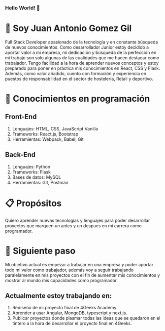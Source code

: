 ### Hello World! 👋
<h1> 🧍 Soy Juan Antonio Gomez Gil</h1>
<p>Full Stack Developer apasionado de la tecnología y en constante búsqueda de nuevos conocimientos. Como desarrollador Junior estoy decidido a aportar valor a mi empresa, mi dedicación y búsqueda de la perfección en mi trabajo son solo algunas de las cualidades que me hacen destacar como trabajador. Tengo facilidad a la hora de aprender nuevos conceptos y estoy preparado para poner en práctica mis conocimientos en React, CSS y Flask. Además, como valor añadido, cuento con formación y experiencia en puestos de responsabilidad en el sector de hostelería, Retail y deportivo.</p>

<h1>🧠 Conocimientos en programación</h1>
<h2>Front-End</h2>
<ol>
<li>Lenguajes: HTML, CSS, JavaScript Vanilla
  </li>
  <li>Frameworks: React.js, Bootstrap
  </li>
  <li>Herramientas: Webpack, Babel, Git
  </li>
</ol> 
<h2>Back-End</h2>
<ol>
<li>Lenguajes: Python
  </li>
  <li>Frameworks: Flask
  </li>
  <li>Bases de datos: MySQL
  </li>
  <li>Herramientas: Git, Postman
  </li>
</ol> 
<h1>📋 Propósitos </h1>
<p>Quiero aprender nuevas tecnologías y lenguajes para poder desarrollar proyectos que marquen un antes y un despues en mi carrera como programador.</p>
<h1>💭 Siguiente paso</h1>
<p>Mi objetivo actual es empezar a trabajar en una empresa y poder aportar todo mi valor como trabajador, además voy a seguir trabajando paralelamente en mis proyectos con el fin de aumentar mis conocimientos y mostrar al mundo mis capacidades como programador.</p>
<h2>Actualmente estoy trabajando en:</h2>
<ol>
  <li>Rediseño de mi proyecto final de 4Geeks Academy.</li>
  <li>Aprender a usar Angular, MongoDB, typescript y next.js.</li>
  <li>Publicar proyectos donde plasmar todas las ideas que se quedaron en el tintero a la hora de desarrollar el proyecto final en 4Geeks.</li>
</ol>


